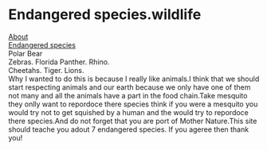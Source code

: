 # Endangered species.wildlife


[About](/About) 	
[Endangered species](/Species)   
                          Polar Bear  
                        Zebras.   Florida Panther.   Rhino.  
                    Cheetahs.  Tiger.                    Lions.                
Why I wanted to do this is because I really like animals.I think that we should start respecting animals and our earth because we only have one of them not many and all the animals have a part in the food chain.Take mesquito they onlly want to repordoce there species think if you were a mesquito you would try not to get squished by a human and the would try to repordoce there species.And do not forget that you are port of Mother Nature.This site should teache you adout 7 endangered species.
                                If you ageree then thank you!
                             

